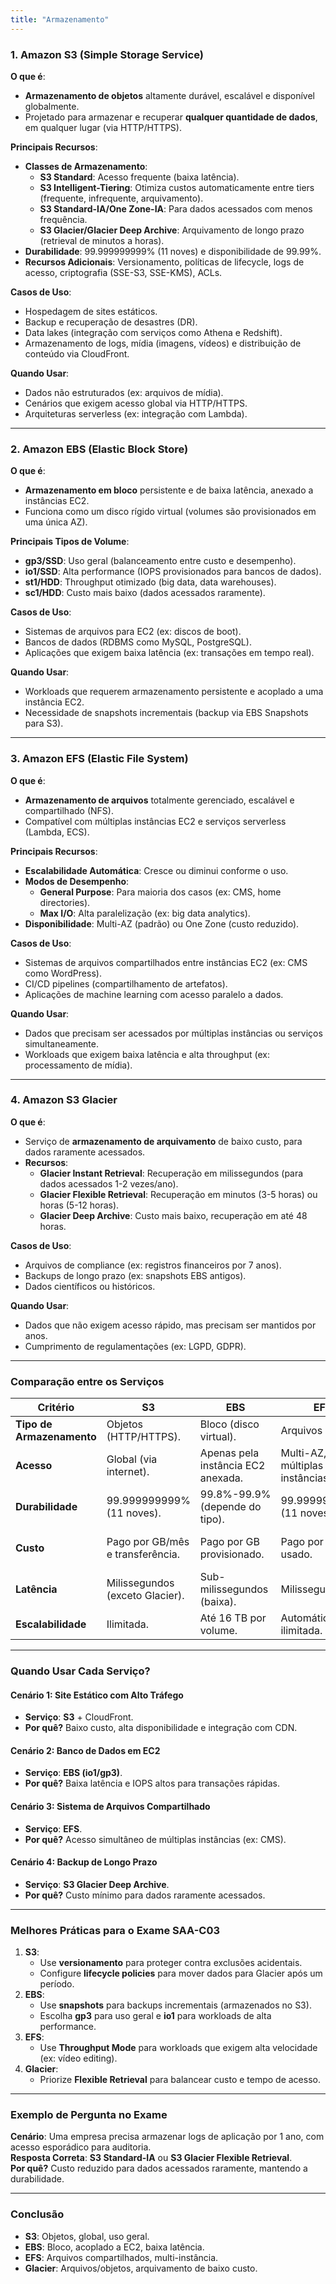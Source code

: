```yaml
---
title: "Armazenamento"
---
```


### **1. Amazon S3 (Simple Storage Service)**
**O que é**:  
- **Armazenamento de objetos** altamente durável, escalável e disponível globalmente.  
- Projetado para armazenar e recuperar **qualquer quantidade de dados**, em qualquer lugar (via HTTP/HTTPS).  

**Principais Recursos**:  
- **Classes de Armazenamento**:  
  - **S3 Standard**: Acesso frequente (baixa latência).  
  - **S3 Intelligent-Tiering**: Otimiza custos automaticamente entre tiers (frequente, infrequente, arquivamento).  
  - **S3 Standard-IA/One Zone-IA**: Para dados acessados com menos frequência.  
  - **S3 Glacier/Glacier Deep Archive**: Arquivamento de longo prazo (retrieval de minutos a horas).  
- **Durabilidade**: 99.999999999% (11 noves) e disponibilidade de 99.99%.  
- **Recursos Adicionais**: Versionamento, políticas de lifecycle, logs de acesso, criptografia (SSE-S3, SSE-KMS), ACLs.  

**Casos de Uso**:  
- Hospedagem de sites estáticos.  
- Backup e recuperação de desastres (DR).  
- Data lakes (integração com serviços como Athena e Redshift).  
- Armazenamento de logs, mídia (imagens, vídeos) e distribuição de conteúdo via CloudFront.  

**Quando Usar**:  
- Dados não estruturados (ex: arquivos de mídia).  
- Cenários que exigem acesso global via HTTP/HTTPS.  
- Arquiteturas serverless (ex: integração com Lambda).  

---

### **2. Amazon EBS (Elastic Block Store)**
**O que é**:  
- **Armazenamento em bloco** persistente e de baixa latência, anexado a instâncias EC2.  
- Funciona como um disco rígido virtual (volumes são provisionados em uma única AZ).  

**Principais Tipos de Volume**:  
- **gp3/SSD**: Uso geral (balanceamento entre custo e desempenho).  
- **io1/SSD**: Alta performance (IOPS provisionados para bancos de dados).  
- **st1/HDD**: Throughput otimizado (big data, data warehouses).  
- **sc1/HDD**: Custo mais baixo (dados acessados raramente).  

**Casos de Uso**:  
- Sistemas de arquivos para EC2 (ex: discos de boot).  
- Bancos de dados (RDBMS como MySQL, PostgreSQL).  
- Aplicações que exigem baixa latência (ex: transações em tempo real).  

**Quando Usar**:  
- Workloads que requerem armazenamento persistente e acoplado a uma instância EC2.  
- Necessidade de snapshots incrementais (backup via EBS Snapshots para S3).  

---

### **3. Amazon EFS (Elastic File System)**
**O que é**:  
- **Armazenamento de arquivos** totalmente gerenciado, escalável e compartilhado (NFS).  
- Compatível com múltiplas instâncias EC2 e serviços serverless (Lambda, ECS).  

**Principais Recursos**:  
- **Escalabilidade Automática**: Cresce ou diminui conforme o uso.  
- **Modos de Desempenho**:  
  - **General Purpose**: Para maioria dos casos (ex: CMS, home directories).  
  - **Max I/O**: Alta paralelização (ex: big data analytics).  
- **Disponibilidade**: Multi-AZ (padrão) ou One Zone (custo reduzido).  

**Casos de Uso**:  
- Sistemas de arquivos compartilhados entre instâncias EC2 (ex: CMS como WordPress).  
- CI/CD pipelines (compartilhamento de artefatos).  
- Aplicações de machine learning com acesso paralelo a dados.  

**Quando Usar**:  
- Dados que precisam ser acessados por múltiplas instâncias ou serviços simultaneamente.  
- Workloads que exigem baixa latência e alta throughput (ex: processamento de mídia).  

---

### **4. Amazon S3 Glacier**
**O que é**:  
- Serviço de **armazenamento de arquivamento** de baixo custo, para dados raramente acessados.  
- **Recursos**:  
  - **Glacier Instant Retrieval**: Recuperação em milissegundos (para dados acessados 1-2 vezes/ano).  
  - **Glacier Flexible Retrieval**: Recuperação em minutos (3-5 horas) ou horas (5-12 horas).  
  - **Glacier Deep Archive**: Custo mais baixo, recuperação em até 48 horas.  

**Casos de Uso**:  
- Arquivos de compliance (ex: registros financeiros por 7 anos).  
- Backups de longo prazo (ex: snapshots EBS antigos).  
- Dados científicos ou históricos.  

**Quando Usar**:  
- Dados que não exigem acesso rápido, mas precisam ser mantidos por anos.  
- Cumprimento de regulamentações (ex: LGPD, GDPR).  

---

### **Comparação entre os Serviços**

| **Critério**              | **S3**                          | **EBS**                          | **EFS**                          | **Glacier**                      |
|---------------------------|----------------------------------|-----------------------------------|-----------------------------------|-----------------------------------|
| **Tipo de Armazenamento**  | Objetos (HTTP/HTTPS).           | Bloco (disco virtual).            | Arquivos (NFS).                   | Arquivos/Objetos (arquivamento).  |
| **Acesso**                | Global (via internet).           | Apenas pela instância EC2 anexada. | Multi-AZ, múltiplas instâncias.   | Via API ou console (retrieval lento). |
| **Durabilidade**          | 99.999999999% (11 noves).        | 99.8%-99.9% (depende do tipo).    | 99.999999999% (11 noves).         | 99.999999999% (11 noves).         |
| **Custo**                 | Pago por GB/mês e transferência. | Pago por GB provisionado.         | Pago por GB usado.                | Mais barato que S3 (custos de retrieval). |
| **Latência**              | Milissegundos (exceto Glacier).  | Sub-milissegundos (baixa).        | Milissegundos.                    | Minutos a horas (depende do tier). |
| **Escalabilidade**        | Ilimitada.                       | Até 16 TB por volume.             | Automática e ilimitada.           | Ilimitada.                        |

---

### **Quando Usar Cada Serviço?**
#### **Cenário 1: Site Estático com Alto Tráfego**  
- **Serviço**: **S3** + CloudFront.  
- **Por quê?** Baixo custo, alta disponibilidade e integração com CDN.  

#### **Cenário 2: Banco de Dados em EC2**  
- **Serviço**: **EBS (io1/gp3)**.  
- **Por quê?** Baixa latência e IOPS altos para transações rápidas.  

#### **Cenário 3: Sistema de Arquivos Compartilhado**  
- **Serviço**: **EFS**.  
- **Por quê?** Acesso simultâneo de múltiplas instâncias (ex: CMS).  

#### **Cenário 4: Backup de Longo Prazo**  
- **Serviço**: **S3 Glacier Deep Archive**.  
- **Por quê?** Custo mínimo para dados raramente acessados.  

---

### **Melhores Práticas para o Exame SAA-C03**
1. **S3**:  
   - Use **versionamento** para proteger contra exclusões acidentais.  
   - Configure **lifecycle policies** para mover dados para Glacier após um período.  
2. **EBS**:  
   - Use **snapshots** para backups incrementais (armazenados no S3).  
   - Escolha **gp3** para uso geral e **io1** para workloads de alta performance.  
3. **EFS**:  
   - Use **Throughput Mode** para workloads que exigem alta velocidade (ex: vídeo editing).  
4. **Glacier**:  
   - Priorize **Flexible Retrieval** para balancear custo e tempo de acesso.  

---

### **Exemplo de Pergunta no Exame**
**Cenário**: Uma empresa precisa armazenar logs de aplicação por 1 ano, com acesso esporádico para auditoria.  
**Resposta Correta**: **S3 Standard-IA** ou **S3 Glacier Flexible Retrieval**.  
**Por quê?** Custo reduzido para dados acessados raramente, mantendo a durabilidade.  

---

### **Conclusão**
- **S3**: Objetos, global, uso geral.  
- **EBS**: Bloco, acoplado a EC2, baixa latência.  
- **EFS**: Arquivos compartilhados, multi-instância.  
- **Glacier**: Arquivos/objetos, arquivamento de baixo custo.  
